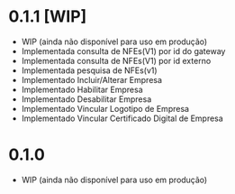 # 0.1.1 [WIP]
- WIP (ainda não disponível para uso em produção)
- Implementada consulta de NFEs(V1) por id do gateway
- Implementada consulta de NFEs(V1) por id externo
- Implementada pesquisa de NFEs(v1)
- Implementado Incluir/Alterar Empresa
- Implementado Habilitar Empresa
- Implementado Desabilitar Empresa
- Implementado Vincular Logotipo de Empresa
- Implementado Vincular Certificado Digital de Empresa

# 0.1.0
- WIP (ainda não disponível para uso em produção)

